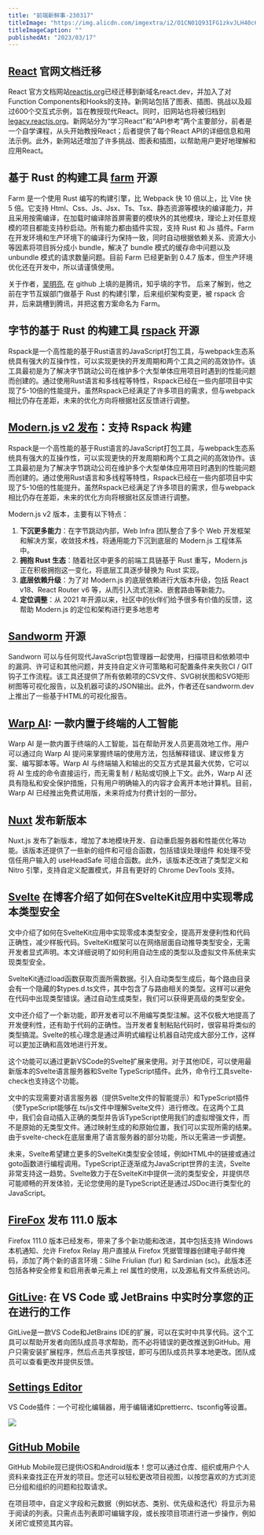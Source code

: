 ```yaml
---
title: "前端新鲜事-230317"
titleImage: "https://img.alicdn.com/imgextra/i2/O1CN01Q93IFG1zkvJLH40c6_!!6000000006753-2-tps-2560-1440.png"
titleImageCaption: ""
publishedAt: "2023/03/17"
---
```


## [React](https://react.dev/) 官网文档迁移

React 官方文档网站[reactjs.org](https://reactjs.org/)已经迁移到新域名react.dev，并加入了对Function Components和Hooks的支持。新网站包括了图表、插图、挑战以及超过600个交互式示例，旨在教授现代React。同时，旧网站也将被归档到[legacy.reactjs.org](https://legacy.reactjs.org/)。新网站分为“学习React”和“API参考”两个主要部分，前者是一个自学课程，从头开始教授React；后者提供了每个React API的详细信息和用法示例。此外，新网站还增加了许多挑战、图表和插图，以帮助用户更好地理解和应用React。

## 基于 Rust 的构建工具 [farm](https://github.com/farm-fe/farm) 开源

Farm 是一个使用 Rust 编写的构建引擎，比 Webpack 快 10 倍以上，比 Vite 快 5 倍。它支持 Html、Css、Js、Jsx、Ts、Tsx、静态资源等模块的编译能力，并且采用按需编译，在加载时编译除首屏需要的模块外的其他模块，理论上对任意规模的项目都能支持秒启动。所有能力都由插件实现，支持 Rust 和 Js 插件。Farm 在开发环境和生产环境下的编译行为保持一致，同时自动根据依赖关系、资源大小等因素将项目拆分成小 bundle，解决了 bundle 模式的缓存命中问题以及 unbundle 模式的请求数量问题。目前 Farm 已经更新到 0.4.7 版本，但生产环境优化还在开发中，所以请谨慎使用。

关于作者，[吴明亮](https://github.com/wre232114), 在 github 上填的是腾讯，知乎填的字节。 后来了解到，他之前在字节互娱部门做基于 Rust 的构建引擎，后来组织架构变更，被 rspack 合并，后来跳槽到腾讯，并把这套方案命名为 Farm。

## 字节的基于 Rust 的构建工具 [rspack](https://github.com/web-infra-dev/rspack) 开源

Rspack是一个高性能的基于Rust语言的JavaScript打包工具，与webpack生态系统具有强大的互操作性，可以实现更快的开发周期和两个工具之间的高效协作。该工具最初是为了解决字节跳动公司在维护多个大型单体应用项目时遇到的性能问题而创建的。通过使用Rust语言和多线程等特性，Rspack已经在一些内部项目中实现了5-10倍的性能提升。虽然Rspack已经满足了许多项目的需求，但与webpack相比仍存在差距，未来的优化方向将根据社区反馈进行调整。

## [Modern.js v2 发布](https://modernjs.dev/blog/updates/v2-release-note.html)：支持 Rspack 构建

Rspack是一个高性能的基于Rust语言的JavaScript打包工具，与webpack生态系统具有强大的互操作性，可以实现更快的开发周期和两个工具之间的高效协作。该工具最初是为了解决字节跳动公司在维护多个大型单体应用项目时遇到的性能问题而创建的。通过使用Rust语言和多线程等特性，Rspack已经在一些内部项目中实现了5-10倍的性能提升。虽然Rspack已经满足了许多项目的需求，但与webpack相比仍存在差距，未来的优化方向将根据社区反馈进行调整。

Modern.js v2 版本，主要有以下特点：

1.  **下沉更多能力**：在字节跳动内部，Web Infra 团队整合了多个 Web 开发框架和解决方案，收敛技术栈，将通用能力下沉到底层的 Modern.js 工程体系中。
2.  **拥抱 Rust 生态**：随着社区中更多的前端工具链基于 Rust 重写，Modern.js 正在积极拥抱这一变化，将底层工具逐步替换为 Rust 实现。
3.  **底层依赖升级**：为了对 Modern.js 的底层依赖进行大版本升级，包括 React v18、React Router v6 等，从而引入流式渲染、嵌套路由等新能力。
4.  **定位调整**：从 2021 年开源以来，社区中的伙伴们给予很多有价值的反馈，这帮助 Modern.js 的定位和架构进行更多地思考

## [Sandworm](https://docs.sandworm.dev/) 开源

Sandworn 可以与任何现代JavaScript包管理器一起使用，扫描项目和依赖项中的漏洞、许可证和其他问题，并支持自定义许可策略和可配置条件来失败CI / GIT钩子工作流程。该工具还提供了所有依赖项的CSV文件、SVG树状图和SVG矩形树图等可视化报告，以及机器可读的JSON输出。此外，作者还在sandworm.dev上推出了一些基于HTML的可视化报告。

## [Warp AI](https://www.warp.dev/blog/introducing-warp-ai): 一款内置于终端的人工智能

Warp AI 是一款内置于终端的人工智能，旨在帮助开发人员更高效地工作。用户可以通过向 Warp AI 提问来掌握终端的使用方法，包括解释错误、建议修复方案、编写脚本等。Warp AI 与终端输入和输出的交互方式是其最大优势，它可以将 AI 生成的命令直接运行，而无需复制 / 粘贴或切换上下文。此外，Warp AI 还具有隐私和安全保护措施，只有用户明确输入的内容才会离开本地计算机。目前，Warp AI 已经推出免费试用版，未来将成为付费计划的一部分。

## [Nuxt](https://nuxt.com/blog/v3-3) 发布新版本

Nuxt.js 发布了新版本，增加了本地模块开发、自动重启服务器和性能优化等功能。该版本还提供了一些新的组件和可组合函数，包括错误处理组件 和处理不受信任用户输入的 useHeadSafe 可组合函数。此外，该版本还改进了类型定义和 Nitro 引擎，支持自定义配置模式，并且有更好的 Chrome DevTools 支持。

## [Svelte](https://svelte.dev/blog/zero-config-type-safety) 在博客介绍了如何在SvelteKit应用中实现零成本类型安全

文中介绍了如何在SvelteKit应用中实现零成本类型安全，提高开发便利性和代码正确性，减少样板代码。SvelteKit框架可以在网络层面自动推导类型安全，无需开发者显式声明。本文详细说明了如何利用自动生成的类型以及虚拟文件系统来实现类型安全。

SvelteKit通过load函数获取页面所需数据。引入自动类型生成后，每个路由目录会有一个隐藏的$types.d.ts文件，其中包含了与路由相关的类型。这样可以避免在代码中出现类型错误。通过自动生成类型，我们可以获得更高级的类型安全。

文中还介绍了一个新功能，即开发者可以不用编写类型注解。这不仅极大地提高了开发便利性，还有助于代码的正确性。当开发者复制粘贴代码时，很容易将类似的类型搞混。Svelte的核心理念是通过声明式编程让机器自动完成大部分工作，这样可以更加正确和高效地进行开发。

这个功能可以通过更新VSCode的Svelte扩展来使用。对于其他IDE，可以使用最新版本的Svelte语言服务器和Svelte TypeScript插件。此外，命令行工具svelte-check也支持这个功能。

文中的实现需要对语言服务器（提供Svelte文件的智能提示）和TypeScript插件（使TypeScript能够在.ts/js文件中理解Svelte文件）进行修改。在这两个工具中，我们会自动插入正确的类型并告诉TypeScript使用我们的虚拟增强文件，而不是原始的无类型文件。通过映射生成的和原始位置，我们可以实现所需的结果。由于svelte-check在底层重用了语言服务器的部分功能，所以无需进一步调整。

未来，Svelte希望建立更多的SvelteKit类型安全领域，例如HTML中的链接或通过goto函数进行编程调用。TypeScript正逐渐成为JavaScript世界的主流，Svelte非常支持这一趋势。Svelte致力于在SvelteKit中提供一流的类型安全，并提供尽可能顺畅的开发体验，无论您使用的是TypeScript还是通过JSDoc进行类型化的JavaScript。

## [FireFox](https://www.mozilla.org/en-US/firefox/111.0/releasenotes/) 发布 111.0 版本

Firefox 111.0 版本已经发布，带来了多个新功能和改进，其中包括支持 Windows 本机通知、允许 Firefox Relay 用户直接从 Firefox 凭据管理器创建电子邮件掩码，添加了两个新的语言环境：Silhe Friulian (fur) 和 Sardinian (sc)。此版本还包括各种安全修复和启用表单元素上 rel 属性的使用，以及源私有文件系统访问。

## [GitLive](https://dev.to/gitlive/share-your-work-in-progress-in-real-time-from-vs-code-or-jetbrains-1i5a): 在 VS Code 或 JetBrains 中实时分享您的正在进行的工作

GitLive是一款VS Code和JetBrains IDE的扩展，可以在实时中共享代码。这个工具可以帮助开发者向团队成员寻求帮助，而不必将错误的更改推送到GitHub。用户只需安装扩展程序，然后点击共享按钮，即可与团队成员共享本地更改。团队成员可以查看更改并提供反馈。

## [Settings Editor](https://marketplace.visualstudio.com/items?itemName=liriliri.vscode-settings-editor)

VS Code插件：一个可视化编辑器，用于编辑诸如prettierrc、tsconfig等设置。

![](https://cloud-pic.wpsgo.com/RnIxRWdVTlhCZklsaGFlZCtPZXpiSU43TDJubGVqMXhhdmZsaG9KWkw0WEFOdzU2ZkxlOWw2eEh1VGlJa2t5RUUyQVkwbFV5cHIwRm9vamlOOVFNblI3TU04K1crQ25zOG5jQ1l6TDgwTjFFVGJ0cWJwOGkwSVlNaVdhSDhlTzZYbVdvemhDUFh5SlFSN2s0VlZ3cE5hK1duRzZOazZrNW5lMkNsbTA0M0NOYVBLeElGN2R3R1FubDRqNUlZcWxabXdMTm9LNG42dkEzSW9LdW9EK0c0WE0ySnhTdnRzbjV2cnpTUTgwTjF3MWFHVUJhd2lwbGJyWjg4TGU2ZU1hTDlYWkQvbklUSTRMWUdJRTVPc1pxNlJVPQ==/attach/object/FDHCKBABBI?)

## [GitHub Mobile](https://github.blog/changelog/2023-03-14-projects-on-github-mobile-is-now-generally-available/)

GitHub Mobile现已提供iOS和Android版本！您可以通过仓库、组织或用户个人资料来查找正在开发的项目。您还可以轻松更改项目视图，以按您喜欢的方式浏览已分组和组织的问题和拉取请求。

在项目项中，自定义字段和元数据（例如状态、类别、优先级和迭代）将显示为易于阅读的列表。只需点击列表即可编辑字段，或长按项目项进行进一步操作，例如关闭它或预览其内容。
